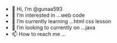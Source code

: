 - 👋 Hi, I’m @gunaa593
- 👀 I’m interested in ...web code
- 🌱 I’m currently learning ...html css lesson
- 💞️ I’m looking to currently on ...java
- 📫 How to reach me ...

<!---
gunaa593/gunaa593 is a ✨ special ✨ repository because its `README.md` (this file) appears on your GitHub profile.
You can click the Preview link to take a look at your changes.
--->
